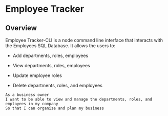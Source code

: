 # Employee Tracker

## Overview 
Employee Tracker-CLI is a node command line interface that interacts with the Employees SQL Database. It allows the users to:
  * Add departments, roles, employees

  * View departments, roles, employees

  * Update employee roles

  * Delete departments, roles, and employees

```
As a business owner
I want to be able to view and manage the departments, roles, and employees in my company
So that I can organize and plan my business
```

  

















